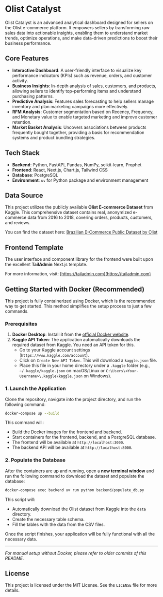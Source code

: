 # Olist Catalyst

Olist Catalyst is an advanced analytical dashboard designed for sellers on the Olist e-commerce platform. It empowers sellers by transforming raw sales data into actionable insights, enabling them to understand market trends, optimize operations, and make data-driven predictions to boost their business performance.

## Core Features

- **Interactive Dashboard**: A user-friendly interface to visualize key performance indicators (KPIs) such as revenue, orders, and customer activity.
- **Business Insights**: In-depth analysis of sales, customers, and products, allowing sellers to identify top-performing items and understand purchasing patterns.
- **Predictive Analysis**: Features sales forecasting to help sellers manage inventory and plan marketing campaigns more effectively.
- **RFM Analysis**: Customer segmentation based on Recency, Frequency, and Monetary value to enable targeted marketing and improve customer retention.
- **Market Basket Analysis**: Uncovers associations between products frequently bought together, providing a basis for recommendation systems and product bundling strategies.

## Tech Stack

- **Backend**: Python, FastAPI, Pandas, NumPy, scikit-learn, Prophet
- **Frontend**: React, Next.js, Chart.js, Tailwind CSS
- **Database**: PostgreSQL
- **Environment**: `uv` for Python package and environment management

## Data Source

This project utilizes the publicly available **Olist E-commerce Dataset** from Kaggle. This comprehensive dataset contains real, anonymized e-commerce data from 2016 to 2018, covering orders, products, customers, and reviews.

You can find the dataset here: [Brazilian E-Commerce Public Dataset by Olist](https://www.kaggle.com/datasets/olistbr/brazilian-ecommerce)

## Frontend Template

The user interface and component library for the frontend were built upon the excellent **TailAdmin** Next.js template.

For more information, visit: [https://tailadmin.com](https://tailadmin.com)

## Getting Started with Docker (Recommended)

This project is fully containerized using Docker, which is the recommended way to get started. This method simplifies the setup process to just a few commands.

### Prerequisites

1.  **Docker Desktop**: Install it from the [official Docker website](https://www.docker.com/products/docker-desktop/).
2.  **Kaggle API Token**: The application automatically downloads the required dataset from Kaggle. You need an API token for this.
    - Go to your Kaggle account settings (`https://www.kaggle.com/account`).
    - Click on `Create New API Token`. This will download a `kaggle.json` file.
    - Place this file in your home directory under a `.kaggle` folder (e.g., `~/.kaggle/kaggle.json` on macOS/Linux or `C:\Users\<Your-Username>\.kaggle\kaggle.json` on Windows).

### 1. Launch the Application

Clone the repository, navigate into the project directory, and run the following command:

```bash
docker-compose up --build
```

This command will:
- Build the Docker images for the frontend and backend.
- Start containers for the frontend, backend, and a PostgreSQL database.
- The frontend will be available at `http://localhost:3000`.
- The backend API will be available at `http://localhost:8000`.

### 2. Populate the Database

After the containers are up and running, open a **new terminal window** and run the following command to download the dataset and populate the database:

```bash
docker-compose exec backend uv run python backend/populate_db.py
```

This script will:
- Automatically download the Olist dataset from Kaggle into the `data` directory.
- Create the necessary table schema.
- Fill the tables with the data from the CSV files.

Once the script finishes, your application will be fully functional with all the necessary data.

--- 

*For manual setup without Docker, please refer to older commits of this README.*

## License

This project is licensed under the MIT License. See the `LICENSE` file for more details.